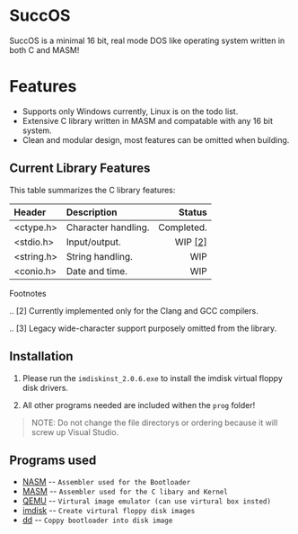 SuccOS
======================================
SuccOS is a minimal 16 bit, real mode DOS like operating system written in both C and MASM!



Features
========

* Supports only Windows currently, Linux is on the todo list.
* Extensive C library written in MASM and compatable with any 16 bit system.
* Clean and modular design, most features can be omitted when building.

Current Library Features
--------------
This table summarizes the C library features:

| Header        | Description                       | Status        |
| :------------ | :-------------------------------- | ------------: |
<ctype.h>      | Character handling.               | Completed.
<stdio.h>       | Input/output.                     | WIP [[2]]([2])
<string.h>      | String handling.                  | WIP
<conio.h>       | Date and time.                    | WIP

Footnotes


.. [2] Currently implemented only for the Clang and GCC compilers.

.. [3] Legacy wide-character support purposely omitted from the library.



Installation
--------------------------------------

1) Please run the `imdiskinst_2.0.6.exe` to install the imdisk virtual floppy disk drivers.

2) All other programs needed are included withen the `prog` folder!

>NOTE: Do not change the file directorys or ordering because it will screw up Visual Studio.

Programs used
--------------------------------------

- [NASM](http://www.nasm.us/index.php) -- `Assembler used for the Bootloader`
- [MASM](http://www.masm32.com/download.htm) -- `Assembler used for the C libary and Kernel`
- [QEMU](http://www.qemu.org/) -- `Virtural image emulator (can use virtural box insted)`
- [imdisk](http://www.ltr-data.se/opencode.html/) -- `Create virtural floppy disk images`
- [dd](http://uranus.chrysocome.net/linux/rawwrite/dd-old.htm) -- `Coppy bootloader into disk image`

